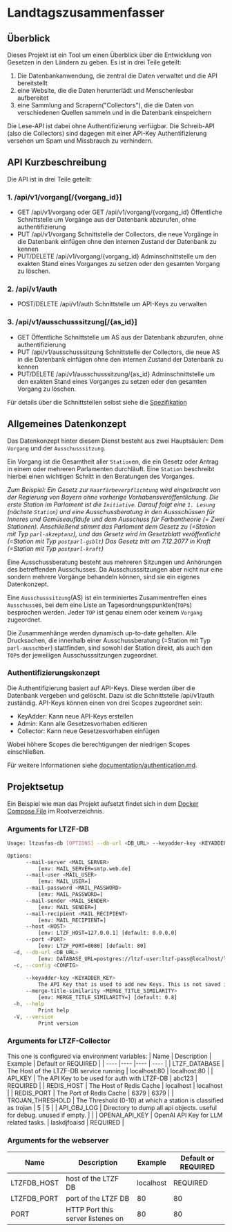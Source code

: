 # Landtagszusammenfasser

## Überblick

Dieses Projekt ist ein Tool um einen Überblick über die Entwicklung von Gesetzen in den Ländern zu geben.
Es ist in drei Teile geteilt: 
1. Die Datenbankanwendung, die zentral die Daten verwaltet und die API bereitstellt
2. eine Website, die die Daten herunterlädt und Menschenlesbar aufbereitet
3. eine Sammlung and Scrapern("Collectors"), die die Daten von verschiedenen Quellen sammeln und in die Datenbank einspeichern

Die Lese-API ist dabei ohne Authentifizierung verfügbar. Die Schreib-API (also die Collectors) sind dagegen mit einer API-Key Authentifizierung versehen um
Spam und Missbrauch zu verhindern.

## API Kurzbeschreibung

Die API ist in drei Teile geteilt:

### 1. /api/v1/vorgang[/{vorgang_id}]
- GET /api/v1/vorgang oder GET /api/v1/vorgang/{vorgang_id}
  Öffentliche Schnittstelle um Vorgänge aus der Datenbank abzurufen, ohne authentifizierung
- PUT /api/v1/vorgang
  Schnittstelle der Collectors, die neue Vorgänge in die Datenbank einfügen ohne den internen Zustand der Datenbank zu kennen
- PUT/DELETE /api/v1/vorgang/{vorgang_id}
  Adminschnittstelle um den exakten Stand eines Vorganges zu setzen oder den gesamten Vorgang zu löschen.

### 2. /api/v1/auth
- POST/DELETE /api/v1/auth
  Schnittstelle um API-Keys zu verwalten

### 3. /api/v1/ausschusssitzung[/{as_id}]
- GET
  Öffentliche Schnittstelle um AS aus der Datenbank abzurufen, ohne authentifizierung
- PUT /api/v1/ausschusssitzung
  Schnittstelle der Collectors, die neue AS in die Datenbank einfügen ohne den internen Zustand der Datenbank zu kennen
- PUT/DELETE /api/v1/ausschusssitzung/{as_id}
  Adminschnittstelle um den exakten Stand eines Vorganges zu setzen oder den gesamten Vorgang zu löschen.

Für details über die Schnittstellen selbst siehe die [Spezifikation](./specs/openapi.yml)

## Allgemeines Datenkonzept
Das Datenkonzept hinter diesem Dienst besteht aus zwei Hauptsäulen: Dem `Vorgang` und der `Ausschusssitzung`.

Ein Vorgang ist die Gesamtheit aller `Station`en, die ein Gesetz oder Antrag in einem oder mehreren Parlamenten durchläuft.
Eine `Station` beschreibt hierbei einen wichtigen Schritt in den Beratungen des Vorganges. 

_Zum Beispiel:_
_Ein Gesetz zur `Haarfärbeverpflichtung` wird eingebracht von der Regierung von Bayern ohne vorherige Vorhabensveröffentlichung._
_Die erste Station im Parlament ist die `Initiative`._
_Darauf folgt eine `1. Lesung` (nächste `Station`) und eine Ausschussberatung in den Aussschüssen für Inneres und Gemüseaufläufe und dem_
_Ausschuss für Farbentheorie (= Zwei Stationen)._
_Anschließend stimmt das Parlament dem Gesetz zu (=Station mit Typ `parl-akzeptanz`), und das Gesetz wird im Gesetzblatt veröffentlicht (=Station mit Typ `postparl-gsblt`)_
_Das Gesetz tritt am 7.12.2077 in Kraft (=Station mit Typ `postparl-kraft`)_


Eine Ausschussberatung besteht aus mehreren Sitzungen und Anhörungen des betreffenden Ausschusses. Da Ausschusssitzungen aber nicht nur eine 
sondern mehrere Vorgänge behandeln können, sind sie ein eigenes Datenkonzept.

Eine `Ausschusssitzung`(AS) ist ein terminiertes Zusammentreffen eines `Ausschuss`es, bei dem eine Liste an Tagesordnungspunkten(`TOP`s) besprochen werden.
Jeder `TOP` ist genau einem oder keinem `Vorgang` zugeordnet.

Die Zusammenhänge werden dynamisch up-to-date gehalten. Alle Drucksachen, die innerhalb einer Ausschussberatung (=Station mit Typ `parl-ausschber`) stattfinden, 
sind sowohl der Station direkt, als auch den `TOP`s der jeweiligen Ausschusssitzungen zugeordnet.

### Authentifizierungskonzept
Die Authentifizierung basiert auf API-Keys. Diese werden über die Datenbank vergeben und gelöscht. Dazu ist die Schnittstelle /api/v1/auth zuständig.
API-Keys können einen von drei Scopes zugeordnet sein:

- KeyAdder: Kann neue API-Keys erstellen
- Admin: Kann alle Gesetzesvorhaben editieren
- Collector: Kann neue Gesetzesvorhaben einfügen

Wobei höhere Scopes die berechtigungen der niedrigen Scopes einschließen.

Für weitere Informationen siehe [documentation/authentication.md](documentation/authentication.md).

## Projektsetup

Ein Beispiel wie man das Projekt aufsetzt findet sich in dem [Docker Compose File](../docker-compose.yml) im Rootverzeichnis.

### Arguments for LTZF-DB
```bash
Usage: ltzusfas-db [OPTIONS] --db-url <DB_URL> --keyadder-key <KEYADDER_KEY>

Options:
      --mail-server <MAIL_SERVER>
          [env: MAIL_SERVER=smtp.web.de]
      --mail-user <MAIL_USER>
          [env: MAIL_USER=]
      --mail-password <MAIL_PASSWORD>
          [env: MAIL_PASSWORD=]
      --mail-sender <MAIL_SENDER>
          [env: MAIL_SENDER=]
      --mail-recipient <MAIL_RECIPIENT>
          [env: MAIL_RECIPIENT=]
      --host <HOST>
          [env: LTZF_HOST=127.0.0.1] [default: 0.0.0.0]
      --port <PORT>
          [env: LTZF_PORT=8080] [default: 80]
  -d, --db-url <DB_URL>
          [env: DATABASE_URL=postgres://ltzf-user:ltzf-pass@localhost/ltzf]
  -c, --config <CONFIG>
          
      --keyadder-key <KEYADDER_KEY>
          The API Key that is used to add new Keys. This is not saved in the database. [env: LTZF_KEYADDER_KEY=]
      --merge-title-similarity <MERGE_TITLE_SIMILARITY>
          [env: MERGE_TITLE_SIMILARITY=] [default: 0.8]
  -h, --help
          Print help
  -V, --version
          Print version
```
### Arguments for LTZF-Collector

This one is configured via environment variables:
| Name             | Description                                  | Example      | Default or REQUIRED |
| ---- |---- |---- | ---- |
| LTZF_DATABASE    | The Host of the LTZF-DB service running      | localhost:80 | localhost:80 |
| API_KEY          | The API Key to be used for auth with LTZF-DB | abc123       | REQUIRED     |
| REDIS_HOST       | The Host of Redis Cache                      | localhost    | localhost    |
| REDIS_PORT       | The Port of Redis Cache                      | 6379         | 6379         |
| TROJAN_THRESHOLD | The Threshold (0-10) at which a station is classified as trojan | 5 | 5    |
| API_OBJ_LOG      | Directory to dump all api objects. useful for debug. unused if empty. |    |
| OPENAI_API_KEY   | OpenAI API Key for LLM related tasks.        | laskdjfoaisd | REQUIRED     |


### Arguments for the webserver
| Name        | Description                       | Example   | Default or REQUIRED |
| ---- |----  |---- | ---- |
| LTZFDB_HOST | host of the LTZF DB               | localhost | REQUIRED  |
| LTZFDB_PORT | port of the LTZF DB               | 80        | 80        |
| PORT        | HTTP Port this server listenes on | 80        | 80        |